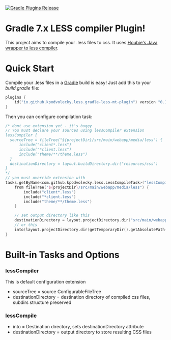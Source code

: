 [![Gradle Plugins Release](https://img.shields.io/github/release/kpodvolecky/gradle-less-mt-plugin.svg)](https://plugins.gradle.org/plugin/io.github.kpodvolecky.less.gradle-less-mt-plugin)

# Gradle 7.x LESS compiler Plugin!
This project aims to compile your .less files to css. It uses [Houbie's Java wrapper to less compiler](https://github.com/houbie/lesscss).

# Quick Start
Compile your .less files in a [Gradle](https://gradle.org) build is easy! Just add this to your *build.gradle* file:

```Kotlin
plugins {
    id("io.github.kpodvolecky.less.gradle-less-mt-plugin") version "0.1.2"
}
```

Then you can configure compilation task:

```Kotlin
/* dont use extension yet - it's buggy
// You must declare your sources using lessCompiler extension
lessCompiler {
  sourceTree = fileTree("${projectDir}/src/main/webapp/media/less") {
      include("client*.less")
      include("*client.less")
      include("theme/**/theme.less")
  }
  destinationDirectory = layout.buildDirectory.dir("resources/css")
}
*/
// you must override extension with
tasks.getByName<com.github.kpodvolecky.less.LessCompileTask>("lessCompile") {
    from fileTree("${projectDir}/src/main/webapp/media/less") {
        include("client*.less")
        include("*client.less")
        include("theme/**/theme.less")
    }

    // set output directory like this
    destinationDirectory = layout.projectDirectory.dir("src/main/webapp/media")
    // or this
    into(layout.projectDirectory.dir(getTemporaryDir().getAbsolutePath()))
}
```

# Built-in Tasks and Options
### lessCompiler
This is default configuration extension
- sourceTree = source ConfigurableFileTree
- destinationDirectory = destination directory of compiled css files, subdirs structure preserved

### lessCompile
- into = Destination directory, sets destinationDirectory attribute
- destinationDirectory = output directory to store resulting CSS files

[//]: # (## Contributors)

[//]: # (This project is made possible due to the efforts of these fine people:)


